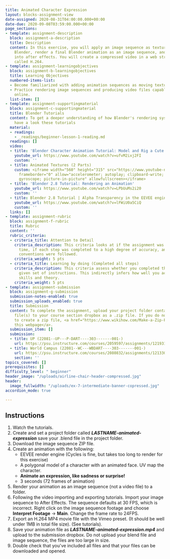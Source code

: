 ```yaml
---
title: Animated Character Expression
layout: blocks-assignment-view
date-assigned: 2020-08-31T04:00:00.000+00:00
date-due: 2020-09-08T03:59:00.000+00:00
page_sections:
- template: assignment-description
  block: assignment-a-description
  title: Description
  content: In this exercise, you will apply an image sequence as texture object in
    Blender, render a final Blender animation as an image sequence, and import it
    into after effects. You will create a compressed video in a web streaming format
    called H.264.
- template: assignment-learningobjectives
  block: assignment-b-learningobjectives
  title: Learning Objectives
  numbered-items-list:
  - Become familiarized with adding animation sequences as moving textures on 3D geometry.
  - Practice rendering image sequences and producing video files capable to be streamed
    online.
  list-item: []
- template: assignment-supportingmaterial
  block: assignment-c-supportingmaterial
  title: Blender Tutorials
  content: To get a deeper understanding of how Blender's rendering system works,
    have a look these tutorials
  material:
  - readings:
    - _readings/beginner-lesson-1-reading.md
  readings: []
  video:
  - title: 'Blender Character Animation Tutorial: Model and Rig a Cute Robot'
    youtube_url: https://www.youtube.com/watch?v=ufvM2ixj2FI
    custom: ''
  - title: Animated Textures (2 Parts)
    custom: <iframe width="560" height="315" src="https://www.youtube-nocookie.com/embed/videoseries?list=PL-V2nChTadrUWRugAsFhfYkUojjO1iZWH"
      frameborder="0" allow="accelerometer; autoplay; clipboard-write; encrypted-media;
      gyroscope; picture-in-picture" allowfullscreen></iframe>
  - title: 'Blender 2.8 Tutorial: Rendering an Animation'
    youtube_url: https://www.youtube.com/watch?v=LPbUuMs2i20
    custom: ''
  - title: Blender 2.8 Tutorial | Alpha Transparency in the EEVEE engine
    youtube_url: https://www.youtube.com/watch?v=lFWiU0a5CiQ
    custom: ''
  links: []
- template: assignment-rubric
  block: assignment-f-rubric
  title: Rubric
  content: ''
  rubric_criteria:
  - criteria_title: Attention to Detail
    criteria_description: This criteria looks at if the assignment was submitted on
      time, if each step was completed to a high degree of accuracy, and if file naming
      conventions were followed.
    criteria_weight: 5 pts
  - criteria_title: Learning by doing (Completed all steps)
    criteria_description: This criteria assess whether you completed the assignment's
      given set of instructions. This indirectly infers how well you acquired foundational
      skills and theory.
    criteria_weight: 5 pts
- template: assignment-submission
  block: assignment-g-submission
  submission-notes-enabled: true
  submission_uploads_enabled: true
  title: Submission
  content: To complete the assignment, upload your project folder containing your
    file(s) to your course section dropbox as a .zip file. If you do not know how
    to create a zip file, <a href="https://www.wikihow.com/Make-a-Zip-File" title="">see
    this webpage</a>.
  submission_item: []
  submission:
  - title: UP (22081--UP---P-DART----303-------001-)
    url: https://psu.instructure.com/courses/2059597/assignments/12193177
  - title: World Campus (22081--WC---WBDART----303-------001-)
    url: https://psu.instructure.com/courses/2080832/assignments/12133055
    section: ''
topics_covered: []
prerequisites: []
difficulty_level: " beginner"
header_image: "/uploads/airline-chair-header-compressed.jpg"
header:
  image_fullwidth: "/uploads/ex-7-intermediate-banner-copressed.jpg"
accordion_mode: true

---
```

## Instructions

1. Watch the tutorials.
2. Create and set a project folder called **_LASTNAME-animated-expression_** save your .blend file in the project folder.
3. Download the image sequence ZIP file.
4. Create an animation with the following:
   * EEVEE render engine (Cycles is fine, but takes too long to render for this exercise)
   * A polygonal model of a character with an animated face. UV map the character.
   * **Animate an expression, like sadness or surprise!**
   * 3 seconds (72 frames of animation)
5. Render your animation as an image sequence (not a video file) to a folder.
6. Following the video importing and exporting tutorials. Import your image sequence to After Effects. The sequence defaults at 30 FPS, which is incorrect. Right click on the image sequence footage and choose **Interpret Footage** → **Main**. Change the frame rate to 24FPS.
7. Export an H.264 MP4 movie file with the Vimeo preset. (It should be well under 1MB in total file size). (See tutorials).
8. Save your animation file as **_LASTNAME-animated-expression.mp4_** and upload to the submission dropbox. Do not upload your blend file and image sequence, the files are too large in size.
9. Double check that you've included all files and that your files can be downloaded and opened.